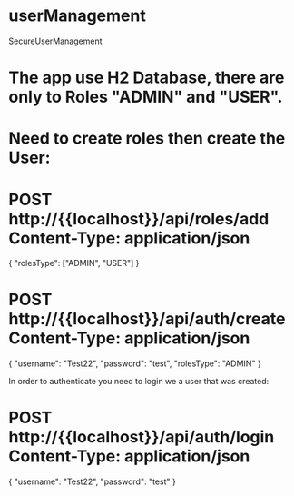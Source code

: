 # userManagement

SecureUserManagement

# The app use H2 Database, there are only to Roles "ADMIN" and "USER".

# Need to create roles then create the User:

# POST http://{{localhost}}/api/roles/add Content-Type: application/json

{ "rolesType": ["ADMIN", "USER"] }

# POST http://{{localhost}}/api/auth/create Content-Type: application/json

{ "username": "Test22", "password": "test", "rolesType": "ADMIN" }

In order to authenticate you need to login we a user that was created:

# POST http://{{localhost}}/api/auth/login Content-Type: application/json

{ "username": "Test22", "password": "test" }
